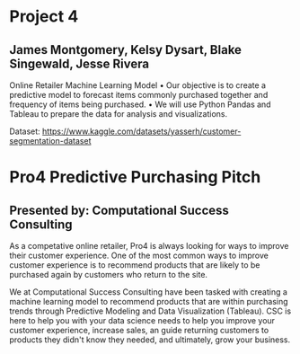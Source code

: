 # Project 4 
## James Montgomery, Kelsy Dysart, Blake Singewald, Jesse Rivera

Online Retailer Machine Learning Model
  •	Our objective is to create a predictive model to forecast items commonly purchased together and frequency of items being purchased. 
  •	We will use Python Pandas and Tableau to prepare the data for analysis and visualizations.

Dataset: https://www.kaggle.com/datasets/yasserh/customer-segmentation-dataset

# Pro4 Predictive Purchasing Pitch
## Presented by: Computational Success Consulting

As a competative online retailer, Pro4 is always looking for ways to improve their customer experience. One of the most common ways to improve customer experience is to recommend products that are likely to be purchased again by customers who return to the site.

We at Computational Success Consulting have been tasked with creating a machine learning model to recommend products that are within purchasing trends through Predictive Modeling and Data Visualization (Tableau). CSC is here to help you with your data science needs to help you improve your customer experience, increase sales, an guide returning customers to products they didn't know they needed, and ultimately, grow your business.
